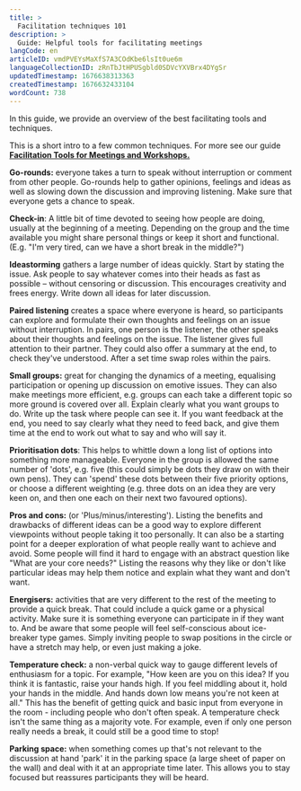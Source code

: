 ```yaml
---
title: >
  Facilitation techniques 101
description: >
  Guide: Helpful tools for facilitating meetings
langCode: en
articleID: vmdPVEYsMaXfS7A3COdKbe6lsIt0ue6m
languageCollectionID: zRnTbJtHPUSgbld0SDVcYXVBrx4DYgSr
updatedTimestamp: 1676638313363
createdTimestamp: 1676632433104
wordCount: 738
---
```


In this guide, we provide an overview of the best facilitating tools and techniques.

This is a short intro to a few common techniques. For more see our guide [**Facilitation Tools for Meetings and Workshops.**](https://www.seedsforchange.org.uk/tools)

**Go-rounds:** everyone takes a turn to speak without interrupt­ion or comment from other people. Go-rounds help to gather opinions, feelings and ideas as well as slowing down the discussion and improving listening. Make sure that everyone gets a chance to speak.

**Check-in**: A little bit of time devoted to seeing how people are doing, usually at the begin­ning of a meeting. Depending on the group and the time avail­able you might share personal things or keep it short and functional. (E.g. "I'm very tired, can we have a short break in the middle?")

**Ideastorming** gathers a large number of ideas quickly. Start by stating the issue. Ask people to say whatever comes into their heads as fast as possible – without censoring or discus­sion. This encourages creativity and frees energy. Write down all ideas for later discussion.

**Paired listening** creates a space where everyone is heard, so participants can explore and formulate their own thoughts and feelings on an issue without interrup­tion. In pairs, one person is the listener, the other speaks about their thoughts and feelings on the issue. The listener gives full attention to their partner. They could also offer a summary at the end, to check they've understood. After a set time swap roles within the pairs.

**Small groups:** great for changing the dynamics of a meeting, equalising participation or opening up discussion on emotive issues. They can also make meet­ings more efficient, e.g. groups can each take a different topic so more ground is covered over all. Explain clearly what you want groups to do. Write up the task where people can see it. If you want feedback at the end, you need to say clearly what they need to feed back, and give them time at the end to work out what to say and who will say it.

**Prioritisation dots**: This helps to whittle down a long list of options into something more manageable. Everyone in the group is allowed the same number of 'dots', e.g. five (this could simply be dots they draw on with their own pens). They can 'spend' these dots between their five priority options, or choose a different weighting (e.g. three dots on an idea they are very keen on, and then one each on their next two favoured options).

**Pros and cons:** (or 'Plus/minus/interesting'). Listing the benefits and drawbacks of different ideas can be a good way to explore different viewpoints without people taking it too personally. It can also be a starting point for a deeper exploration of what people really want to achieve and avoid. Some people will find it hard to engage with an abstract question like "What are your core needs?" Listing the reasons why they like or don't like particular ideas may help them notice and explain what they want and don't want.

**Energisers:** activities that are very different to the rest of the meeting to provide a quick break. That could include a quick game or a physical activity. Make sure it is something everyone can participate in if they want to. And be aware that some people will feel self-conscious about ice-breaker type games. Simply inviting people to swap positions in the circle or have a stretch may help, or even just making a joke.

**Temperature check:** a non-verbal quick way to gauge different levels of enthusiasm for a topic. For example, "How keen are you on this idea? If you think it is fantastic, raise your hands high. If you feel middling about it, hold your hands in the middle. And hands down low means you're not keen at all." This has the benefit of getting quick and basic input from everyone in the room - including people who don't often speak. A temperature check isn't the same thing as a majority vote. For example, even if only one person really needs a break, it could still be a good time to stop!

**Parking space:** when something comes up that's not relevant to the discussion at hand 'park' it in the parking space (a large sheet of paper on the wall) and deal with it at an appropriate time later. This allows you to stay focused but reassures participants they will be heard.